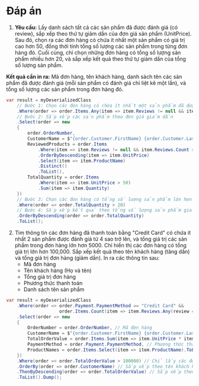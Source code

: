 # Đáp án

1. **Yêu cầu:** Lấy danh sách tất cả các sản phẩm đã được đánh giá (có review), sắp xếp theo thứ tự giảm dần của đơn giá sản phẩm (UnitPrice). Sau đó, chọn ra các đơn hàng có chứa ít nhất một sản phẩm có giá trị cao hơn 50, đồng thời tính tổng số lượng các sản phẩm trong từng đơn hàng đó. Cuối cùng, chỉ chọn những đơn hàng có tổng số lượng sản phẩm nhiều hơn 20, và sắp xếp kết quả theo thứ tự giảm dần của tổng số lượng sản phẩm.

**Kết quả cần in ra:** Mã đơn hàng, tên khách hàng, danh sách tên các sản phẩm đã được đánh giá (mỗi sản phẩm có đánh giá chỉ liệt kê một lần), và tổng số lượng các sản phẩm trong đơn hàng đó.



```csharp
var result = myDeserializedClass
    // Bước 1: Chọn các đơn hàng có chứa ít nhất một sản phẩm đã được đánh giá
    .Where(order => order.Items.Any(item => item.Reviews != null && item.Reviews.Count > 0))
    // Bước 2: Sắp xếp các sản phẩm theo đơn giá giảm dần
    .Select(order => new
    {
        order.OrderNumber,
        CustomerName = $"{order.Customer.FirstName} {order.Customer.LastName}",
        ReviewedProducts = order.Items
            .Where(item => item.Reviews != null && item.Reviews.Count > 0)
            .OrderByDescending(item => item.UnitPrice)
            .Select(item => item.ProductName)
            .Distinct()
            .ToList(),
        TotalQuantity = order.Items
            .Where(item => item.UnitPrice > 50)
            .Sum(item => item.Quantity)
    })
    // Bước 3: Chọn các đơn hàng có tổng số lượng sản phẩm lớn hơn 20
    .Where(order => order.TotalQuantity > 20)
    // Bước 4: Sắp xếp kết quả theo tổng số lượng sản phẩm giảm dần
    .OrderByDescending(order => order.TotalQuantity)
    .ToList();
```



2. Tìm thông tin các đơn hàng đã thanh toán bằng "Credit Card" có chứa ít nhất 2 sản phẩm được đánh giá từ 4 sao trở lên, và tổng giá trị các sản phẩm trong đơn hàng lớn hơn 5000. Chỉ hiển thị các đơn hàng có tổng giá trị lớn hơn 100,000. Sắp xếp kết quả theo tên khách hàng (tăng dần) và tổng giá trị đơn hàng (giảm dần). In ra các thông tin sau:
    - Mã đơn hàng
    - Tên khách hàng (Họ và tên)
    - Tổng giá trị đơn hàng
    - Phương thức thanh toán
    - Danh sách tên sản phẩm

```csharp
var result = myDeserializedClass
    .Where(order => order.Payment.PaymentMethod == "Credit Card" &&
                    order.Items.Count(item => item.Reviews.Any(review => review.Rating >= 4)) >= 2)
    .Select(order => new
    {
        OrderNumber = order.OrderNumber, // Mã đơn hàng
        CustomerName = $"{order.Customer.FirstName} {order.Customer.LastName}", // Tên khách hàng
        TotalOrderValue = order.Items.Sum(item => item.UnitPrice * item.Quantity), // Tổng giá trị đơn hàng
        PaymentMethod = order.Payment.PaymentMethod, // Phương thức thanh toán
        ProductNames = order.Items.Select(item => item.ProductName).ToList() // Danh sách tên sản phẩm
    })
    .Where(order => order.TotalOrderValue > 100000) // Chỉ lấy các đơn hàng có tổng giá trị lớn hơn 100_000
    .OrderBy(order => order.CustomerName) // Sắp xếp theo tên khách hàng
    .ThenByDescending(order => order.TotalOrderValue) // Sắp xếp theo tổng giá trị đơn hàng giảm dần
    .ToList().Dump();
```